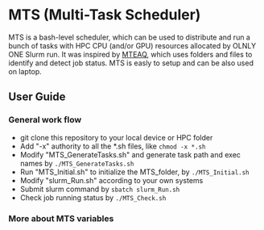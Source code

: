 # MTS (Multi-Task Scheduler) 
MTS is a bash-level scheduler, which can be used to distribute and run a bunch of tasks with HPC CPU (and/or GPU) resources allocated by OLNLY ONE Slurm run. 
It was inspired by [MTEAQ](https://github.com/evanberkowitz/metaq), which uses folders and files to identify and detect job status. MTS is easly to setup and can be also used on laptop. 

## User Guide
### General work flow
- git clone this repository to your local device or HPC folder
- Add "-x" authority to all the *.sh files, like `chmod -x *.sh`
- Modify "MTS_GenerateTasks.sh" and generate task path and exec names by `./MTS_GenerateTasks.sh`
- Run "MTS_Initial.sh" to initialize the MTS_folder, by `./MTS_Initial.sh`
- Modify "slurm_Run.sh" according to your own systems
- Submit slurm command by `sbatch slurm_Run.sh`
- Check job running status by `./MTS_Check.sh`

### More about MTS variables

 
